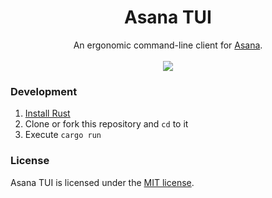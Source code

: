 <h1 align="center">Asana TUI</h1>

<div align="center">
  An ergonomic command-line client for <a href="https://asana.com">Asana</a>.
</div>

<br />

<div align="center">
  <img src="https://img.shields.io/github/license/drewnorman/asana-tui" />
</div>

### Development
1. [Install Rust](https://www.rust-lang.org/tools/install)
1. Clone or fork this repository and `cd` to it
1. Execute `cargo run`

### License
Asana TUI is licensed under the <a href="https://opensource.org/licenses/MIT">MIT license</a>.
